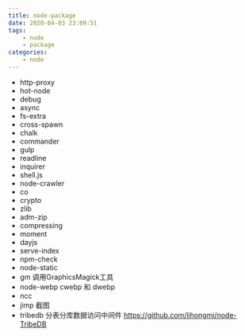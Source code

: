 ```yaml
---
title: node-package
date: 2020-04-03 23:09:51
tags:
    - node
    - package
categories:
    - node
---
```


* http-proxy
* hot-node
* debug
* async 
* fs-extra
* cross-spawn
* chalk
* commander
* gulp
* readline
* inquirer
* shell.js
* node-crawler
* co
* crypto
* zlib
* adm-zip
* compressing
* moment
* dayjs
* serve-index
* npm-check
* node-static
* gm  调用GraphicsMagick工具
* node-webp  cwebp 和 dwebp
* ncc
* jimp 截图
* tribedb 分表分库数据访问中间件  https://github.com/lihongmi/node-TribeDB


